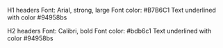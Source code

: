 H1 headers
Font:  Arial, strong, large
Font color: #B7B6C1
Text underlined with color #94958bs

H2 headers
Font:  Calibri, bold
Font color: #bdb6c1
Text underlined with color #94958bs


